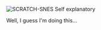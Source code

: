![SCRATCH-SNES](file:///C:/Users/dogel/Downloads/SCRATCH-SNES-8-17-2025.png)
Self explanatory

Well, I guess I'm doing this...
